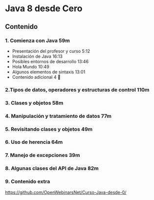 # Java 8 desde Cero

## Contenido

### 1. Comienza con Java 59m

* Presentación del profesor y curso 5:12 
* Instalación de Java 16:13 
* Posibles entornos de desarrollo 13:46 
* Hola Mundo 10:49 
* Algunos elementos de sintaxis 13:01 
* Contenido adicional 4 📁
  
### 2.Tipos de datos, operadores y estructuras de control  110m
### 3. Clases y objetos  58m
### 4. Manipulación y tratamiento de datos 77m
### 5. Revisitando clases y objetos 49m
### 6. Uso de herencia 64m
### 7. Manejo de excepciones 39m
### 8. Algunas clases del API de Java 82m
### 9. Contenido extra
 https://github.com/OpenWebinarsNet/Curso-Java-desde-0/
